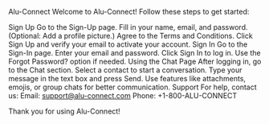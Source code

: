 Alu-Connect
Welcome to Alu-Connect! Follow these steps to get started:

Sign Up
Go to the Sign-Up page.
Fill in your name, email, and password. (Optional: Add a profile picture.)
Agree to the Terms and Conditions.
Click Sign Up and verify your email to activate your account.
Sign In
Go to the Sign-In page.
Enter your email and password.
Click Sign In to log in. Use the Forgot Password? option if needed.
Using the Chat Page
After logging in, go to the Chat section.
Select a contact to start a conversation.
Type your message in the text box and press Send.
Use features like attachments, emojis, or group chats for better communication.
Support
For help, contact us:
Email: support@alu-connect.com
Phone: +1-800-ALU-CONNECT

Thank you for using Alu-Connect!
